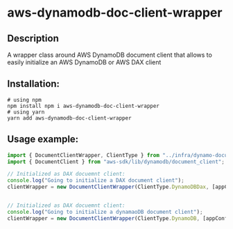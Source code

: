 # aws-dynamodb-doc-client-wrapper

## Description

A wrapper class around AWS DynamoDB document client that allows to easily initialize an AWS DynamoDB or AWS DAX client

## Installation:
```shell
# using npm
npm install npm i aws-dynamodb-doc-client-wrapper
# using yarn
yarn add aws-dynamodb-doc-client-wrapper
```

## Usage example:

```typescript
import { DocumentClientWrapper, ClientType } from "../infra/dynamo-document-client-wrapper";
import { DocumentClient } from "aws-sdk/lib/dynamodb/document_client";

// Initialized as DAX docuemnt client:
console.log("Going to initialize a DAX document client");
clientWrapper = new DocumentClientWrapper(ClientType.DynamoDBDax, [appConfig.dynamoDaxEndpoint()], appConfig.dynamoRegion(), appConfig.dynamoTimeout());


// Initialized as DAX docuemnt client:
console.log("Going to initialize a dynamaoDB document client");
clientWrapper = new DocumentClientWrapper(ClientType.DynamoDB, [appConfig.dynamoEndpoint()], appConfig.dynamoRegion(), appConfig.dynamoTimeout());
```

